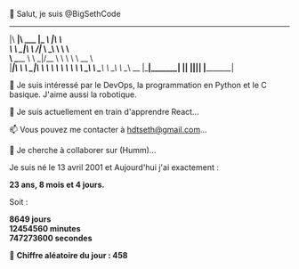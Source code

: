 👋 Salut, je suis @BigSethCode


 ________  _______  _________  ___  ___     
|\   ____\|\  ___ \|\___   ___\  \|\  \    
\ \  \___|\ \   __/\|___ \  \_\ \  \\  \   
 \ \_____  \ \  \_|/__  \ \  \ \ \   __  \  
  \|____|\  \ \  \_|\ \  \ \  \ \ \  \ \  \ 
    ____\_\  \ \_______\  \ \__\ \ \__\ \__   |\_________\|_______|   \|__|  \|__|\|__|
   \|_________|                             
                                            
👀 Je suis intéressé par le DevOps, la programmation en Python et le C basique. J'aime aussi la robotique.

🌱 Je suis actuellement en train d'apprendre React...

📫 Vous pouvez me contacter à hdtseth@gmail.com...

💞️ Je cherche à collaborer sur (Humm)...

Je suis né le 13 avril 2001 et Aujourd'hui j'ai exactement :

**23 ans, 8 mois et 4 jours.**

Soit :

**8649 jours**  
**12454560 minutes**  
**747273600 secondes**

🎲 **Chiffre aléatoire du jour : 458**


